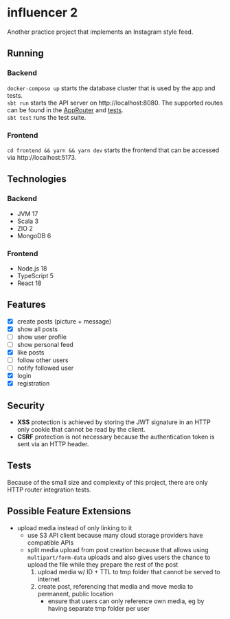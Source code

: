 # influencer 2
Another practice project that implements an Instagram style feed.

## Running
### Backend
`docker-compose up` starts the database cluster that is used by the app and tests.  
`sbt run` starts the API server on http://localhost:8080.
The supported routes can be found in the [AppRouter](src/main/scala/influencer2/application/AppRouter.scala) and [tests](/src/test/scala/influencer2).  
`sbt test` runs the test suite.

### Frontend
`cd frontend && yarn && yarn dev` starts the frontend that can be accessed via http://localhost:5173.

## Technologies
### Backend
* JVM 17
* Scala 3
* ZIO 2
* MongoDB 6

### Frontend
* Node.js 18
* TypeScript 5
* React 18

## Features
* [x] create posts (picture + message)
* [x] show all posts
* [ ] show user profile
* [ ] show personal feed
* [x] like posts
* [ ] follow other users
* [ ] notify followed user
* [x] login
* [x] registration

## Security
* __XSS__ protection is achieved by storing the JWT signature in an HTTP only cookie that cannot be read by the client.
* __CSRF__ protection is not necessary because the authentication token is sent via an HTTP header.

## Tests
Because of the small size and complexity of this project, there are only HTTP router integration tests.

## Possible Feature Extensions
* upload media instead of only linking to it
  * use S3 API client because many cloud storage providers have compatible APIs
  * split media upload from post creation because that allows using `multipart/form-data` uploads and also gives users the chance to upload the file while they prepare the rest of the post
    1. upload media w/ ID + TTL to tmp folder that cannot be served to internet
    2. create post, referencing that media and move media to permanent, public location
       * ensure that users can only reference own media, eg by having separate tmp folder per user
